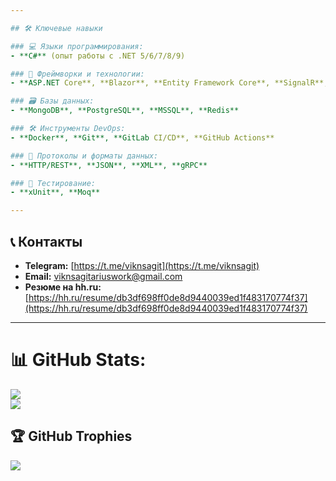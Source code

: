 ```yaml
---

## 🛠️ Ключевые навыки

### 💻 Языки программирования:
- **C#** (опыт работы с .NET 5/6/7/8/9)

### 🚀 Фреймворки и технологии:
- **ASP.NET Core**, **Blazor**, **Entity Framework Core**, **SignalR**, **MassTransit**, **Nethereum**, **MediatR**, **Kafka**, **Avalonia**, **.NET MAUI**, **Keycloak**

### 🗃️ Базы данных:
- **MongoDB**, **PostgreSQL**, **MSSQL**, **Redis**

### 🛠️ Инструменты DevOps:
- **Docker**, **Git**, **GitLab CI/CD**, **GitHub Actions**

### 📡 Протоколы и форматы данных:
- **HTTP/REST**, **JSON**, **XML**, **gRPC**

### 🧪 Тестирование:
- **xUnit**, **Moq**

---
```


## 📞 Контакты

- **Telegram:** [https://t.me/viknsagit](https://t.me/viknsagit)  
- **Email:** [viknsagitariuswork@gmail.com](mailto:viknsagitariuswork@gmail.com)  
- **Резюме на hh.ru:** [https://hh.ru/resume/db3df698ff0de8d9440039ed1f483170774f37](https://hh.ru/resume/db3df698ff0de8d9440039ed1f483170774f37)  
---
# 📊 GitHub Stats:
![](https://github-readme-stats.vercel.app/api?username=viknsagit&theme=dark&hide_border=false&include_all_commits=true&count_private=true)<br/>
![](https://nirzak-streak-stats.vercel.app/?user=viknsagit&theme=dark&hide_border=false)<br/>
## 🏆 GitHub Trophies
![](https://github-profile-trophy.vercel.app/?username=viknsagit&theme=radical&no-frame=false&no-bg=true&margin-w=4)
